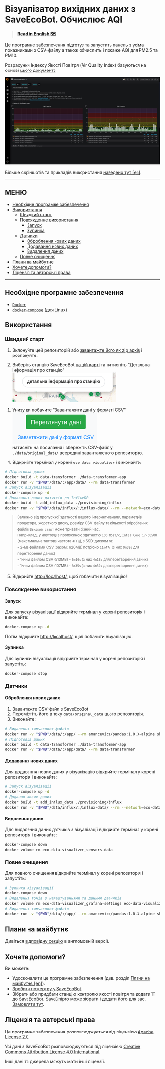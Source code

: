 <!-- # Data visualizer from SaveEcoBot. Calculate AQI -->
# Візуалізатор вихідних даних з SaveEcoBot. Обчислює AQI

>**[Read in English :world_map:](README.md)**

<!-- This software up and run nice dashboard with metrics from CSV file and calculate AQI for PM2.5 and PM10 -->
Це програмне забезпечення підготує та запустить панель з усіма показниками з CSV-файлу а також обчислить і покаже AQI для PM2.5 та PM10.

<!-- Air Quality Index calculations based on [this document](https://www.airnow.gov/sites/default/files/2018-05/aqi-technical-assistance-document-may2016.pdf) -->
Розрахунки Індексу Якості Повітря (Air Quality Index) базуються на основі [цього документа](https://www.airnow.gov/sites/default/files/2018-05/aqi-technical-assistance-document-may2016.pdf)

![Як це виглядає](docs/en/images/first-view.png)

<!-- More screenshots and usage examples [here](docs/en/screenshots.md). -->
Більше скріншотів та прикладів використання [наведено тут [en]](docs/en/screenshots.md).

---

## МЕНЮ <!-- omit in toc -->

* [Необхідне програмне забезпечення](#Необхідне-програмне-забезпечення)
* [Використання](#Використання)
  * [Швидкий старт](#Швидкий-старт)
  * [Повсякденне використання](#Повсякденне-використання)
    * [Запуск](#Запуск)
    * [Зупинка](#Зупинка)
  * [Датчики](#Датчики)
    * [Оброблення нових даних](#Оброблення-нових-даних)
    * [Додавання нових даних](#Додавання-нових-даних)
    * [Видалення даних](#Видалення-даних)
  * [Повне очищення](#Повне-очищення)
* [Плани на майбутнє](#Плани-на-майбутнє)
* [Хочете допомоги?](#Хочете-допомоги)
* [Ліцензія та авторські права](#Ліцензія-та-авторські-права)

---

<!-- ## Required software -->
## Необхідне програмне забезпечення

* [`Docker`](https://docs.docker.com/get-docker/)
* [`docker-compose`](https://docs.docker.com/compose/install/) (для Linux)

<!-- ## Usage -->
## Використання

<!-- ### Quick start -->
### Швидкий старт

<!-- 1. Clone this repo or [download it as zip](https://github.com/MaxymVlasov/eco-data-visualizer/archive/master.zip) and unpack. -->
1. Зклонуйте цей репозиторій або [завантажте його як zip архів](https://github.com/MaxymVlasov/eco-data-visualizer/archive/master.zip) і розпакуйте.

<!-- 2. Choose SaveEcoBot station [on this map](https://www.saveecobot.com/en/maps) and click 'Details'   -->
2. Виберіть станцію SaveEcoBot [на цій карті](https://www.saveecobot.com/uk/maps) та натисніть "Детальна інформація про станцію"  
![map-details.png](docs/uk/images/map-details.png)

<!-- 3. On bottom you'll see `Download raw data (CSV)`   -->
<!-- click on the link and save CSV-file to `./data/original_data/` inside downloaded repo. -->
1. Унизу ви побачите "Завантажити дані у форматі CSV"  
![download-csv.png](docs/uk/images/download-csv.png)  
натисніть на посилання і збережіть CSV-файл у `./data/original_data/` всередині завантаженого репозиторію.

<!-- 4. Open terminal in the root of `eco-data-visualizer` and run: -->
4. Відкрийте термінал у корені `eco-data-visualizer` і виконайте:

```bash
# Підготовка даних
docker build -t data-transformer ./data-transformer-app
docker run -v "$PWD"/data/:/app/data/ --rm data-transformer
# Запуск візуалізації
docker-compose up -d
# Додавання даних датчиків до InfluxDB
docker build -t add_influx_data ./provisioning/influx
docker run -v "$PWD"/data/influx/:/influx-data/ --rm --network=eco-data-visualizer_default add_influx_data
```

<!-- ><sup>Depending on your internet bandwidth, CPU, Storage I/O, CSV file size and number of processed files `First Init` may take different times.  
For example, in laptop with `100Mbit/s` bandwidth, `Intel Core i7-8550U` (max clock speed `4Ghz`), SSD disk and:</sup>  
<sup>  - 2 CSV files (together: 620MB) it takes `11m47s` (`9m39s` to transform data)</sup>  
<sup>  - 1 CSV file (513MB) - `6m16s` (`4m18s` to transform data)</sup>  
<sup>  - 1 CSV file (107MB) - `6m35s` (`4m32s` to transform data)</sup>
 -->
<!-- markdownlint-disable no-inline-html -->
><sup>Залежно від пропускної здатності вашого інтернет-каналу, параметрів процесора, жорсткого диску, розміру CSV-файлу та кількості оброблених файлів `Швидкий старт` може тривати різний час.  
Наприклад, у ноутбуці з пропускною здатністю `100 Мбіт/с`, `Intel Core i7-8550U` (максимальна тактова частота `4ГГц`), з SSD-диском та: </sup>  
<sup> - 2-ма файлами CSV (разом: 620MB) потрібно `11m47s` (з них `9m39s` для перетворення даних) </sup>  
<sup> - 1-ним файлом CSV (513MB) - `6m16s` (з них `4m18s` для перетворення даних) </sup>  
<sup> - 1-ним файлом CSV (107MB) - `6m35s` (з них `4m32s` для перетворення даних) </sup>
<!-- markdownlint-enable no-inline-html -->

<!-- 5. Open [http://localhost/](http://localhost/) for see visualizations! -->
5. Відкрийте [http://localhost/](http://localhost/), щоб побачити візуалізацію!

<!-- ### Daily usage -->
### Повсякденне використання

<!-- #### Start -->
#### Запуск

<!-- For start visualization open terminal in the root of repo and run: -->
Для запуску візуалізації відкрийте термінал у корені репозиторія і виконайте:

```bash
docker-compose up -d
```

<!-- Then open [http://localhost/](http://localhost/) for see visualizations. -->
Потім відкрийте [http://localhost/](http://localhost/), щоб побачити візуалізацію.

<!-- #### Stop -->
#### Зупинка

<!-- For stop visualization open terminal in the root of repo and run: -->
Для зупинки візуалізації відкрийте термінал у корені репозиторія і запустіть:

```bash
docker-compose stop
```

<!-- ### Sensors data -->
### Датчики

<!-- #### Process new data -->
#### Оброблення нових даних

<!-- 1. Download CSV file from SaveEcoBot station -->
<!-- 2. Move it to `data/original_data` folder in this repo. -->
1. Завантажте CSV-файл з SaveEcoBot
2. Перемістіть його в теку `data/original_data` цього репозиторія.
3. Виконайте:

```bash
# Видалення тимчасових файлів
docker run -v "$PWD"/data/:/app/ --rm amancevice/pandas:1.0.3-alpine sh -c "rm -f /app/csv/*.csv /app/influx/*.influx"
# Підготовка даних
docker build -t data-transformer ./data-transformer-app
docker run -v "$PWD"/data/:/app/data/ --rm data-transformer
```

<!-- #### Add new data -->
#### Додавання нових даних

<!-- For add new data open terminal in the root of repo and run: -->
Для додавання нових даних у візуалізацію відкрийте термінал у корені репозиторія і виконайте:

```bash
# Запуск візуалізації
docker-compose up -d
# Додання нових даних
docker build -t add_influx_data ./provisioning/influx
docker run -v "$PWD"/data/influx/:/influx-data/ --rm --network=eco-data-visualizer_default add_influx_data
```

<!-- #### Remove data -->
#### Видалення даних

<!-- For remove sensors data open terminal in the root of repo and run: -->
Для видалення даних датчиків з візуалізації відкрийте термінал у корені репозиторія і виконайте:


```bash
docker-compose down
docker volume rm eco-data-visualizer_sensors-data
```

<!-- ### Cleanup -->
### Повне очищення

<!-- For cleanup open terminal in the root of repo and run: -->
Для повного очищення відкрийте термінал у корені репозиторія і запустіть:

```bash
# Зупинка візуалізації
docker-compose down
# Видалення томів з налаштуваннями та даними датчиків
docker volume rm eco-data-visualizer_grafana-settings eco-data-visualizer_sensors-data
# Видалення тимчасових файлів
docker run -v "$PWD"/data/:/app/ --rm amancevice/pandas:1.0.3-alpine sh -c "rm -f /app/csv/*.csv /app/influx/*.influx"
```

<!-- ## Future plans -->
## Плани на майбутнє

Дивіться [відповідну секцію](README.md#future-plans) в англомовній версії.

<!-- markdownlint-disable no-trailing-punctuation -->
<!-- ## Want help? -->
## Хочете допомоги?
<!-- markdownlint-enable no-trailing-punctuation -->

<!-- You can:
* Improve this software (see [Future plans](#future-plans-) section)
* [Donate to SaveEcoBot](https://www.saveecobot.com/en/donate)
* Assemble or buy Air quality monitoring station and connect it to SaveEcoBot. SaveDnipro can assemble and connect it for you. [Buy here](https://www.savednipro.org/product/stanciya-monitoringu-yakosti-povitrya/) -->

Ви можете:

* Удосконалити це програмне забезпечення (див. розділ [Плани на майбутнє [en]](README.md#future-plans)).
* [Зробити пожертву у SaveEcoBot](https://www.saveecobot.com/uk/donate).
* Зібрати або придбати станцію контролю якості повітря та додати її до SaveEcoBot. SaveDnipro може зібрати і додати його для вас. [Замовляти тут](https://www.savednipro.org/product/stanciya-monitoringu-yakosti-povitrya/).

<!-- ## License and Copyrights -->
## Ліцензія та авторські права

<!-- This software licensed by [Apache License 2.0](LICENSE) -->
Це програмне забезпечення розповсюджується під ліцензією [Apache License 2.0](LICENSE).

<!-- All data from SaveEcoBot licensed by [Creative Commons Attribution License 4.0 International](https://creativecommons.org/licenses/by/4.0/legalcode) -->
Усі дані з SaveEcoBot розповсюджуються під ліцензією [Creative Commons Attribution License 4.0 International](https://creativecommons.org/licenses/by/4.0/legalcode).

<!-- Other data and sources can be licensed in different way. -->
Інші дані та джерела можуть мати інші ліцензії.
